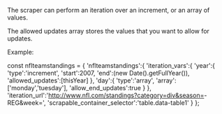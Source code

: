
The scraper can perform an iteration over an increment, or an array of values.

The allowed updates array stores the values that you want to allow for updates.

Example:

const nflteamstandings = {
    'nflteamstandings':{
        'iteration_vars':{
            'year':{
                'type':'increment',
                'start':2007,
                'end':(new Date().getFullYear()),
                'allowed_updates':[thisYear]
            },
            'day':{
                'type':'array',
                'array':['monday','tuesday'],
                'allow_end_updates':true
            }
        },
        'iteration_url':'http://www.nfl.com/standings?category=div&season=<year>-REG&week=<day>',
        'scrapable_container_selector':'table.data-table1'
    }
};